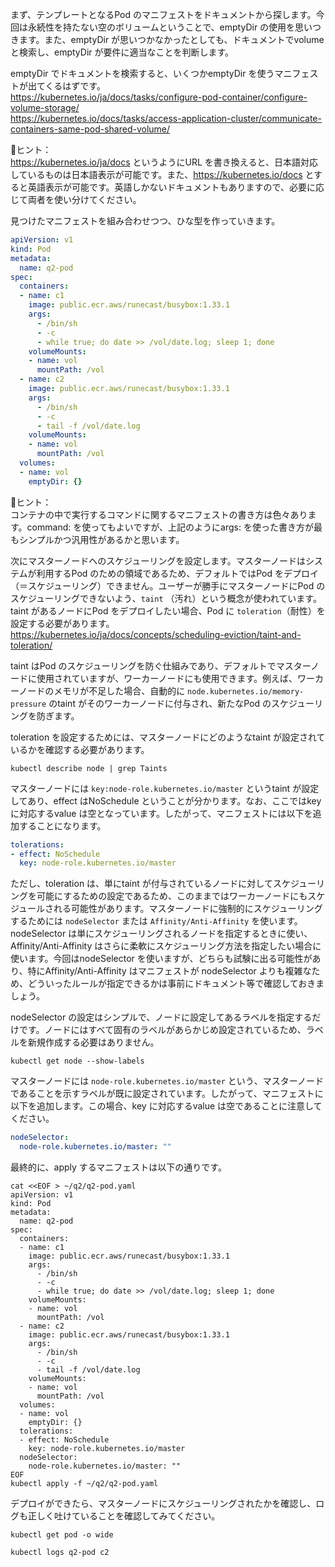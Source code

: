 まず、テンプレートとなるPod のマニフェストをドキュメントから探します。今回は永続性を持たない空のボリュームということで、emptyDir の使用を思いつきます。また、emptyDir が思いつかなかったとしても、ドキュメントでvolume と検索し、emptyDir が要件に適当なことを判断します。

emptyDir でドキュメントを検索すると、いくつかemptyDir を使うマニフェストが出てくるはずです。  
https://kubernetes.io/ja/docs/tasks/configure-pod-container/configure-volume-storage/  
https://kubernetes.io/docs/tasks/access-application-cluster/communicate-containers-same-pod-shared-volume/

📝ヒント：  
https://kubernetes.io/ja/docs というようにURL を書き換えると、日本語対応しているものは日本語表示が可能です。また、https://kubernetes.io/docs とすると英語表示が可能です。英語しかないドキュメントもありますので、必要に応じて両者を使い分けてください。


見つけたマニフェストを組み合わせつつ、ひな型を作っていきます。


```yaml
apiVersion: v1
kind: Pod
metadata:
  name: q2-pod
spec:
  containers:
  - name: c1
    image: public.ecr.aws/runecast/busybox:1.33.1
    args:
      - /bin/sh
      - -c
      - while true; do date >> /vol/date.log; sleep 1; done
    volumeMounts:
    - name: vol
      mountPath: /vol
  - name: c2
    image: public.ecr.aws/runecast/busybox:1.33.1
    args:
      - /bin/sh
      - -c
      - tail -f /vol/date.log
    volumeMounts:
    - name: vol
      mountPath: /vol
  volumes:
  - name: vol
    emptyDir: {}      
```

📝ヒント：  
コンテナの中で実行するコマンドに関するマニフェストの書き方は色々あります。command: を使ってもよいですが、上記のようにargs: を使った書き方が最もシンプルかつ汎用性があるかと思います。

次にマスターノードへのスケジューリングを設定します。マスターノードはシステムが利用するPod のための領域であるため、デフォルトではPod をデプロイ（＝スケジューリング）できません。ユーザーが勝手にマスターノードにPod のスケジューリングできないよう、`taint` （汚れ）という概念が使われています。taint があるノードにPod をデプロイしたい場合、Pod に `toleration`（耐性）を設定する必要があります。
https://kubernetes.io/ja/docs/concepts/scheduling-eviction/taint-and-toleration/

taint はPod のスケジューリングを防ぐ仕組みであり、デフォルトでマスターノードに使用されていますが、ワーカーノードにも使用できます。例えば、ワーカーノードのメモリが不足した場合、自動的に `node.kubernetes.io/memory-pressure` のtaint がそのワーカーノードに付与され、新たなPod のスケジューリングを防ぎます。

toleration を設定するためには、マスターノードにどのようなtaint が設定されているかを確認する必要があります。

```execute
kubectl describe node | grep Taints
```
マスターノードには `key:node-role.kubernetes.io/master` というtaint が設定してあり、effect はNoSchedule ということが分かります。なお、ここではkey に対応するvalue は空となっています。したがって、マニフェストには以下を追加することになります。

```yaml
tolerations:
- effect: NoSchedule
  key: node-role.kubernetes.io/master
```

ただし、toleration は、単にtaint が付与されているノードに対してスケジューリングを可能にするための設定であるため、このままではワーカーノードにもスケジュールされる可能性があります。マスターノードに強制的にスケジューリングするためには `nodeSelector` または `Affinity/Anti-Affinity` を使います。nodeSelector は単にスケジューリングされるノードを指定するときに使い、Affinity/Anti-Affinity はさらに柔軟にスケジューリング方法を指定したい場合に使います。今回はnodeSelector を使いますが、どちらも試験に出る可能性があり、特にAffinity/Anti-Affinity はマニフェストが nodeSelector よりも複雑なため、どういったルールが指定できるかは事前にドキュメント等で確認しておきましょう。 

nodeSelector の設定はシンプルで、ノードに設定してあるラベルを指定するだけです。ノードにはすべて固有のラベルがあらかじめ設定されているため、ラベルを新規作成する必要はありません。
```execute
kubectl get node --show-labels
```

マスターノードには `node-role.kubernetes.io/master` という、マスターノードであることを示すラベルが既に設定されています。したがって、マニフェストに以下を追加します。この場合、key に対応するvalue は空であることに注意してください。
```yaml
nodeSelector:
  node-role.kubernetes.io/master: "" 
```

最終的に、apply するマニフェストは以下の通りです。


```execute
cat <<EOF > ~/q2/q2-pod.yaml
apiVersion: v1
kind: Pod
metadata:
  name: q2-pod
spec:
  containers:
  - name: c1
    image: public.ecr.aws/runecast/busybox:1.33.1
    args:
      - /bin/sh
      - -c
      - while true; do date >> /vol/date.log; sleep 1; done
    volumeMounts:
    - name: vol
      mountPath: /vol
  - name: c2
    image: public.ecr.aws/runecast/busybox:1.33.1
    args:
      - /bin/sh
      - -c
      - tail -f /vol/date.log
    volumeMounts:
    - name: vol
      mountPath: /vol
  volumes:
  - name: vol
    emptyDir: {}
  tolerations:
  - effect: NoSchedule
    key: node-role.kubernetes.io/master
  nodeSelector:
    node-role.kubernetes.io/master: "" 
EOF
kubectl apply -f ~/q2/q2-pod.yaml
```

デプロイができたら、マスターノードにスケジューリングされたかを確認し、ログも正しく吐けていることを確認してみてください。

```execute
kubectl get pod -o wide
```
```execute
kubectl logs q2-pod c2
```

